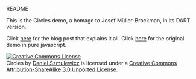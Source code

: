 README

This is the Circles demo, a homage to Josef Müller-Brockman, in its DART version.

Click [here](http://danielsz.posterous.com/modernism-and-the-web "Modernism and the Web") for the blog post that explains it all.
Click [here](http://danielsz.github.com/Circles/ "Circles demo") for the original demo in pure javascript.


<a rel="license" href="http://creativecommons.org/licenses/by-sa/3.0/"><img alt="Creative Commons License" style="border-width:0" src="http://i.creativecommons.org/l/by-sa/3.0/88x31.png" /></a><br /><span xmlns:dct="http://purl.org/dc/terms/" href="http://purl.org/dc/dcmitype/InteractiveResource" property="dct:title" rel="dct:type">Circles</span> by <a xmlns:cc="http://creativecommons.org/ns#" href="http://danielsz.github.com/Circles/" property="cc:attributionName" rel="cc:attributionURL">Daniel Szmulewicz</a> is licensed under a <a rel="license" href="http://creativecommons.org/licenses/by-sa/3.0/">Creative Commons Attribution-ShareAlike 3.0 Unported License</a>.
